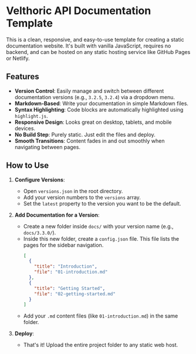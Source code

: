 # Velthoric API Documentation Template

This is a clean, responsive, and easy-to-use template for creating a static documentation website. It's built with vanilla JavaScript, requires no backend, and can be hosted on any static hosting service like GitHub Pages or Netlify.

## Features

-   **Version Control**: Easily manage and switch between different documentation versions (e.g., `3.2.5`, `3.2.4`) via a dropdown menu.
-   **Markdown-Based**: Write your documentation in simple Markdown files.
-   **Syntax Highlighting**: Code blocks are automatically highlighted using `highlight.js`.
-   **Responsive Design**: Looks great on desktop, tablets, and mobile devices.
-   **No Build Step**: Purely static. Just edit the files and deploy.
-   **Smooth Transitions**: Content fades in and out smoothly when navigating between pages.

## How to Use

1.  **Configure Versions**:
    -   Open `versions.json` in the root directory.
    -   Add your version numbers to the `versions` array.
    -   Set the `latest` property to the version you want to be the default.

2.  **Add Documentation for a Version**:
    -   Create a new folder inside `docs/` with your version name (e.g., `docs/3.3.0/`).
    -   Inside this new folder, create a `config.json` file. This file lists the pages for the sidebar navigation.
        ```json
        [
          {
            "title": "Introduction",
            "file": "01-introduction.md"
          },
          {
            "title": "Getting Started",
            "file": "02-getting-started.md"
          }
        ]
        ```
    -   Add your `.md` content files (like `01-introduction.md`) in the same folder.

3.  **Deploy**:
    -   That's it! Upload the entire project folder to any static web host.